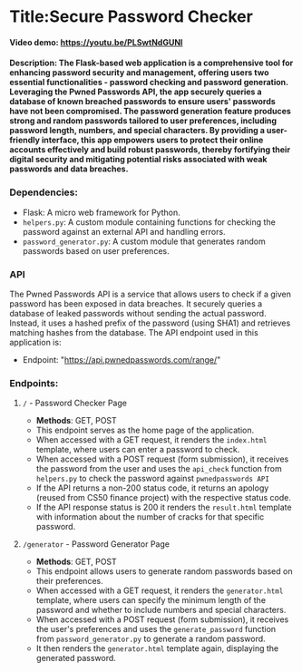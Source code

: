 # Title:Secure Password Checker
#### Video demo: https://youtu.be/PLSwtNdGUNI

#### Description: The Flask-based web application is a comprehensive tool for enhancing password security and management, offering users two essential functionalities - password checking and password generation. Leveraging the Pwned Passwords API, the app securely queries a database of known breached passwords to ensure users' passwords have not been compromised. The password generation feature produces strong and random passwords tailored to user preferences, including password length, numbers, and special characters. By providing a user-friendly interface, this app empowers users to protect their online accounts effectively and build robust passwords, thereby fortifying their digital security and mitigating potential risks associated with weak passwords and data breaches.



### Dependencies:

- Flask: A micro web framework for Python.
- `helpers.py`: A custom module containing functions for checking the password against an external API and handling errors.
- `password_generator.py`: A custom module that generates random passwords based on user preferences.

### API
The Pwned Passwords API is a service that allows users to check if a given password has been exposed in data breaches. It securely queries a database of leaked passwords without sending the actual password. Instead, it uses a hashed prefix of the password (using SHA1) and retrieves matching hashes from the database. The API endpoint used in this application is:
- Endpoint: "https://api.pwnedpasswords.com/range/"

### Endpoints:

1. `/` - Password Checker Page
   - **Methods**: GET, POST
   - This endpoint serves as the home page of the application.
   - When accessed with a GET request, it renders the `index.html` template, where users can enter a password to check.
   - When accessed with a POST request (form submission), it receives the password from the user and uses the `api_check` function from `helpers.py` to check the password against `pwnedpasswords API`
   - If the API returns a non-200 status code, it returns an apology (reused from CS50 finance project) with the respective status code.
   - If the API response status is 200 it renders the `result.html` template with  information about the number of cracks for that specific password.


2. `/generator` - Password Generator Page
   - **Methods**: GET, POST
   - This endpoint allows users to generate random passwords based on their preferences.
   - When accessed with a GET request, it renders the `generator.html` template, where users can specify the minimum length of the password and whether to include numbers and special characters.
   - When accessed with a POST request (form submission), it receives the user's preferences and uses the `generate_password` function from `password_generator.py` to generate a random password.
   - It then renders the `generator.html` template again, displaying the generated password.


